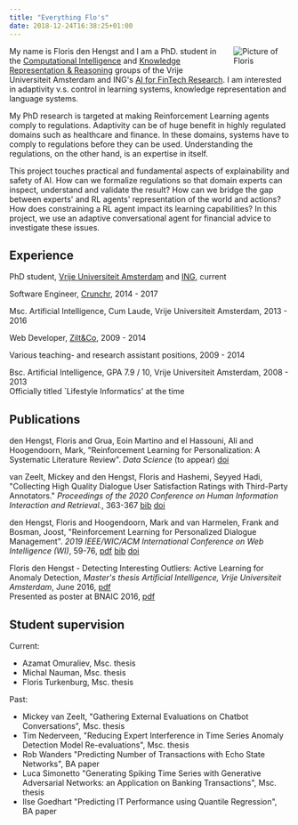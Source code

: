 ```yaml
---
title: "Everything Flo's"
date: 2018-12-24T16:38:25+01:00
---
```


<img src="/imgs/flopic.jpg" style="max-width:20%;min-width:40px;float:right;padding:0 0 1em 1em;" alt="Picture of Floris" />

My name is Floris den Hengst and I am a PhD. student in the [Computational Intelligence](https://www.cs.vu.nl/ci/) and [Knowledge
Representation & Reasoning](https://krr.cs.vu.nl/) groups of the Vrije Universiteit Amsterdam and
ING's [AI for FinTech Research](https://se.ewi.tudelft.nl/ai4fintech/). I am
interested in adaptivity v.s. control in learning systems, knowledge
representation and language systems.

My PhD research is targeted at making Reinforcement Learning agents comply to regulations.
Adaptivity can be of huge benefit in highly regulated domains such as healthcare and finance. In
these domains, systems have to comply to regulations before they can be used. Understanding the
regulations, on the other hand, is an expertise in itself.

This project touches practical and fundamental aspects of explainability and safety of AI.  How
can we formalize regulations so that domain experts can inspect, understand and validate the
result? How can we bridge the gap between experts' and RL agents' representation of the world and
actions? How does constraining a RL agent impact its learning capabilities? In this project, we
use an adaptive conversational agent for financial advice to investigate these issues.

## Experience
PhD student, [Vrije Universiteit
Amsterdam](https://www.cs.vu.nl/ci/index.php/constrained-reinforcement-learning-for-personalization-in-highly-regulated-domains/) and [ING](https://icai.ai/ai-for-fintech-lab/), current

Software Engineer, [Crunchr](https://www.crunchrapps.com), 2014 - 2017

Msc. Artificial Intelligence, Cum Laude, Vrije Universiteit Amsterdam, 2013 - 2016

Web Developer, [Zilt&Co](https://www.ziltenco.nl), 2009 - 2014

Various teaching- and research assistant positions, 2009 - 2014

Bsc. Artificial Intelligence, GPA 7.9 / 10, Vrije Universiteit Amsterdam, 2008 - 2013   
  Officially titled `Lifestyle Informatics' at the time

## Publications
den Hengst, Floris and Grua, Eoin Martino and el Hassouni, Ali and Hoogendoorn, Mark,
"Reinforcement Learning for Personalization: A Systematic Literature Review".
*Data Science* (to appear) [doi](https://doi.org/10.3233/DS-200028)

van Zeelt, Mickey and den Hengst, Floris and Hashemi, Seyyed Hadi,
"Collecting High Quality Dialogue User Satisfaction Ratings with Third-Party Annotators."
*Proceedings of the 2020 Conference on Human Information Interaction and Retrieval.*,
363-367 [bib](/publications/van2020collecting.bib) [doi](https://doi.org/10.1145/3343413.3377998)

den Hengst, Floris and Hoogendoorn, Mark and van Harmelen, Frank and Bosman, Joost,
"Reinforcement Learning for Personalized Dialogue Management". *2019 IEEE/WIC/ACM International
Conference on Web Intelligence (WI)*, 59-76, [pdf](/publications/wi19.pdf) [bib](/publications/wi19.bib) [doi](https://doi.org/10.1145/3350546.3352501)

Floris den Hengst - Detecting Interesting Outliers: Active Learning for Anomaly Detection,
_Master's thesis Artificial Intelligence, Vrije Universiteit Amsterdam_, June 2016,
[pdf](publications/masterthesis_floris_den_hengst.pdf)  
  Presented as poster at BNAIC 2016, [pdf](publications/bnaic17poster.pdf)


## Student supervision
Current:

* Azamat Omuraliev, Msc. thesis
* Michal Nauman, Msc. thesis
* Floris Turkenburg, Msc. thesis

Past:
* Mickey van Zeelt, "Gathering External Evaluations on Chatbot Conversations", Msc. thesis
* Tim Nederveen, "Reducing Expert Interference in Time Series Anomaly Detection Model Re-evaluations", Msc. thesis
* Rob Wanders "Predicting Number of Transactions with Echo State Networks", BA paper
* Luca Simonetto "Generating Spiking Time Series with Generative Adversarial Networks: an Application on Banking Transactions", Msc. thesis
* Ilse Goedhart "Predicting IT Performance using Quantile Regression", BA paper
